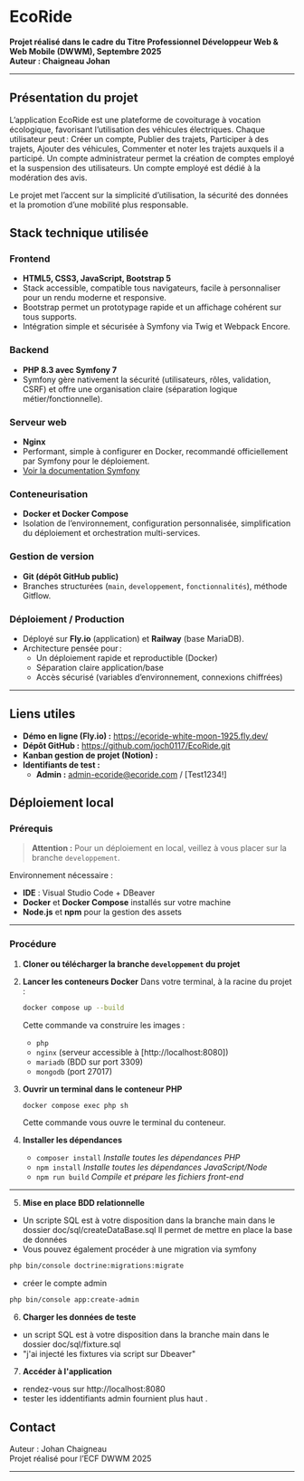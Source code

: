 # EcoRide

**Projet réalisé dans le cadre du Titre Professionnel Développeur Web & Web Mobile (DWWM), Septembre 2025**  
**Auteur : Chaigneau Johan**

---

##  Présentation du projet
L’application EcoRide est une plateforme de covoiturage à vocation écologique, favorisant l’utilisation des véhicules électriques.
Chaque utilisateur peut :
Créer un compte,
Publier des trajets,
Participer à des trajets,
Ajouter des véhicules,
Commenter et noter les trajets auxquels il a participé.
Un compte administrateur permet la création de comptes employé et la suspension des utilisateurs.
Un compte employé est dédié à la modération des avis.

Le projet met l’accent sur la simplicité d’utilisation, la sécurité des données et la promotion d’une mobilité plus responsable.


## Stack technique utilisée

### Frontend

- **HTML5, CSS3, JavaScript, Bootstrap 5**
- Stack accessible, compatible tous navigateurs, facile à personnaliser pour un rendu moderne et responsive.
- Bootstrap permet un prototypage rapide et un affichage cohérent sur tous supports.
- Intégration simple et sécurisée à Symfony via Twig et Webpack Encore.

### Backend

- **PHP 8.3 avec Symfony 7**
- Symfony gère nativement la sécurité (utilisateurs, rôles, validation, CSRF) et offre une organisation claire (séparation logique métier/fonctionnelle).

### Serveur web

- **Nginx**
- Performant, simple à configurer en Docker, recommandé officiellement par Symfony pour le déploiement.
- [Voir la documentation Symfony](https://symfony.com/doc/current/setup/web_server_configuration.html)

### Conteneurisation

- **Docker et Docker Compose**
- Isolation de l’environnement, configuration personnalisée, simplification du déploiement et orchestration multi-services.

### Gestion de version

- **Git (dépôt GitHub public)**
- Branches structurées (`main`, `developpement`, `fonctionnalités`), méthode Gitflow.

### Déploiement / Production

- Déployé sur **Fly.io** (application) et **Railway** (base MariaDB).
- Architecture pensée pour :  
  - Un déploiement rapide et reproductible (Docker)  
  - Séparation claire application/base  
  - Accès sécurisé (variables d’environnement, connexions chiffrées)


---

##  Liens utiles

- **Démo en ligne (Fly.io) :** https://ecoride-white-moon-1925.fly.dev/
- **Dépôt GitHub :** https://github.com/joch0117/EcoRide.git
- **Kanban gestion de projet (Notion) :** 
- **Identifiants de test :**
    - **Admin :** admin-ecoride@ecoride.com / [Test1234!]


## Déploiement local

### Prérequis

> **Attention :** Pour un déploiement en local, veillez à vous placer sur la branche `developpement`.

Environnement nécessaire :

* **IDE** : Visual Studio Code + DBeaver
* **Docker** et **Docker Compose** installés sur votre machine
* **Node.js** et **npm** pour la gestion des assets

---

### Procédure

1. **Cloner ou télécharger la branche `developpement` du projet**

2. **Lancer les conteneurs Docker**
   Dans votre terminal, à la racine du projet :

   ```bash
   docker compose up --build
   ```

   Cette commande va construire les images :

   * `php`
   * `nginx` (serveur accessible à [http://localhost:8080])
   * `mariadb` (BDD sur port 3309)
   * `mongodb` (port 27017)

3. **Ouvrir un terminal dans le conteneur PHP**

   ```bash
   docker compose exec php sh
   ```

   Cette commande vous ouvre le terminal du conteneur.

4. **Installer les dépendances**

   * `composer install`
     *Installe toutes les dépendances PHP*
   * `npm install`
     *Installe toutes les dépendances JavaScript/Node*
   * `npm run build`
     *Compile et prépare les fichiers front-end*

---
5. **Mise en place BDD relationnelle**
- Un scripte SQL  est à votre disposition dans la branche main dans le dossier doc/sql/createDataBase.sql 
Il permet de mettre en place la base de données 
- Vous pouvez également procéder à une migration via symfony 
```bash
php bin/console doctrine:migrations:migrate
```
- créer le compte admin
```bash
php bin/console app:create-admin
```

6. **Charger les données de teste**

- un script SQL est à votre disposition dans la branche main dans le dossier doc/sql/fixture.sql
- "j'ai injecté les fixtures via script sur Dbeaver"

7. **Accéder à l'application**

- rendez-vous sur http://localhost:8080
- tester les iddentifiants admin fournient plus haut .




##  Contact

Auteur : Johan Chaigneau  
Projet réalisé pour l’ECF DWWM 2025  


---